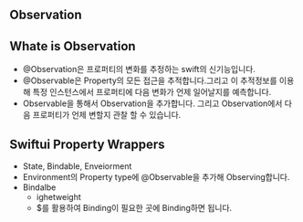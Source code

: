 ## Observation


## Whate is Observation
- @Observation은 프로퍼티의 변화를 추정하는 swift의 신기능입니다.
- @Observable은 Property의 모든 접근을 추적합니다.그리고 이 추적정보를 이용해 특정 인스턴스에서 프로퍼티에 다음 변화가 언제 일어날지를 예측합니다.
- Observable을 통해서 Observation을 추가합니다. 그리고 Observation에서 다음 프로퍼티가 언제 변할지 관찰 할 수 있습니다.


## Swiftui Property Wrappers
- State, Bindable, Enveiorment
- Environment의 Property type에 @Observable을 추가해 Observing합니다.
- Bindalbe
  - ighetweight
  - $를 활용하여 Binding이 필요한 곳에 Binding하면 됩니다. 